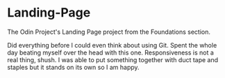# Landing-Page
The Odin Project's Landing Page project from the Foundations section.

Did everything before I could even think about using Git. Spent the whole day beating myself over the head with this one. Responsiveness is not a real thing, shush. I was able to put something together with duct tape and staples but it stands on its own so I am happy.
